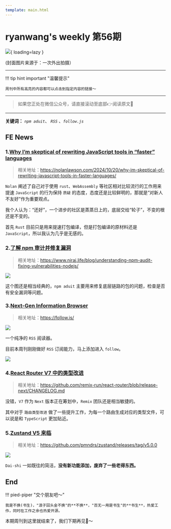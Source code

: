 ```yaml
---
template: main.html
---
```


# ryanwang's weekly 第56期

![](https://bigdreamerblog.oss-cn-beijing.aliyuncs.com/nextBlog/Tg4MQp.png?x-oss-process=image/auto-orient,1/interlace,1/quality,q_30/format,webp){ loading=lazy }


(封面图片来源于：一次外出拍摄）

------

!!! tip hint important "温馨提示"

    周刊中所有高亮的内容都可以点击到指定内容的链接～

---
> 如果您正处在微信公众号，请直接滚动至底部👉阅读原文🫶

---

**关键词：** *`npm aduit`*、 *`RSS`* 、*`follow.js`*

## FE News

### 1.[Why I’m skeptical of rewriting JavaScript tools in “faster” languages](https://nolanlawson.com/2024/10/20/why-im-skeptical-of-rewriting-javascript-tools-in-faster-languages/)
> 相关地址：https://nolanlawson.com/2024/10/20/why-im-skeptical-of-rewriting-javascript-tools-in-faster-languages/

`Nolan` 阐述了自己对于使用 `rust`、`WebAssembly` 等社区相对比较流行的工作用来提速 `JavaScript` 的行为保持 `质疑` 的态度，态度还是比较鲜明的，那就是“对新人不友好”作为重要观点。

我个人认为：“还好”，一个进步的社区是蒸蒸日上的，底层交给“轮子”，不变的根还是不变的。

首先 `Rust` 目前只是用来提速打包编译，但是打包编译的原材料还是 `JavaScript`，所以我认为几乎是无感的。

### 2.[了解 npm 审计并修复漏洞](https://www.niraj.life/blog/understanding-npm-audit-fixing-vulnerabilities-nodejs/)
> 相关地址：https://www.niraj.life/blog/understanding-npm-audit-fixing-vulnerabilities-nodejs/

![](https://bigdreamerblog.oss-cn-beijing.aliyuncs.com/nextBlog/dafpBo.png)

这个图还是相当经典的，`npm aduit` 主要用来修复底层链路的包的问题，检查是否有安全漏洞等问题。

### 3.[Next-Gen Information Browser](https://follow.is/)
> 相关地址：https://follow.is/

![](https://bigdreamerblog.oss-cn-beijing.aliyuncs.com/nextBlog/oFL4WS.png)

一个纯净的 `RSS` 阅读器。

目前本周刊刚刚做好 `RSS` 订阅能力，马上添加进入 `follow`。

![](https://bigdreamerblog.oss-cn-beijing.aliyuncs.com/nextBlog/ig8wrW.png)

### 4.[React Router V7 中的类型改进](https://github.com/remix-run/react-router/blob/release-next/CHANGELOG.md)
> 相关地址：https://github.com/remix-run/react-router/blob/release-next/CHANGELOG.md

没错，`V7` 作为 `Next` 版本正在筹划中，`Remix` 团队还是相当敏捷的。

其中对于 `路由类型改进` 做了一些提升工作，为每一个路由生成对应的类型文件，可以说是和 `TypeScript` 更加贴近。

### 5.[Zustand V5 来临](https://github.com/pmndrs/zustand/releases/tag/v5.0.0)
> 相关地址：https://github.com/pmndrs/zustand/releases/tag/v5.0.0

![](https://bigdreamerblog.oss-cn-beijing.aliyuncs.com/nextBlog/ipDwhs.png)

`Dai-shi` 一如既往的简洁，**没有新功能添加，废弃了一些老得东西。**


## End

!!! pied-piper "交个朋友吧～"

    我是不换(书生)，"浪子回头金不换"的**不换**，"百无一用是书生"的**书生**，热爱工作，同时在工作之余也热爱开源。

本期周刊到这里就结束了，我们下期再见👋～
